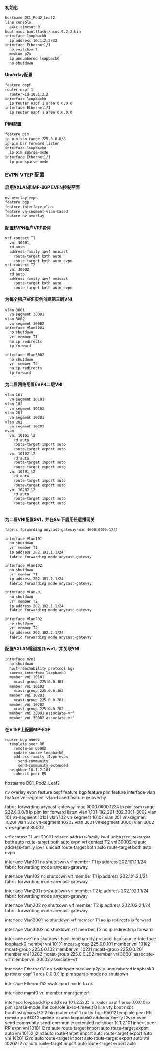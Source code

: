 #### 初始化

```markdown
hostname DC1_Pod2_Leaf2
line console
  exec-timeout 0
boot nxos bootflash:/nxos.9.2.2.bin 
interface loopback0
  ip address 10.1.2.2/32
interface Ethernet1/1
  no switchport
  medium p2p
  ip unnumbered loopback0
  no shutdown

```

#### Underlay配置
```markdown
feature ospf
router ospf 1
  router-id 10.1.2.2
interface loopback0
  ip router ospf 1 area 0.0.0.0
interface Ethernet1/1
  ip router ospf 1 area 0.0.0.0

```
#### PIM配置
```markdown
feature pim
ip pim ssm range 225.0.0.0/8
ip pim bsr forward listen
interface loopback0
  ip pim sparse-mode
interface Ethernet1/1
  ip pim sparse-mode

```

### EVPN VTEP 配置
#### 启用VXLAN和MP-BGP EVPN控制平面
```markdown
nv overlay evpn
feature bgp
feature interface-vlan
feature vn-segment-vlan-based
feature nv overlay

```


#### 配置EVPN租户VRF实例
```markdown
vrf context T1
  vni 30001
  rd auto
  address-family ipv4 unicast
    route-target both auto
    route-target both auto evpn
vrf context T2
  vni 30002
  rd auto
  address-family ipv4 unicast
    route-target both auto
    route-target both auto evpn

```

#### 为每个租户VRF实例创建第三层VNI
```markdown
vlan 3001
  vn-segment 30001
vlan 3002
  vn-segment 30002
interface Vlan3001
  no shutdown
  vrf member T1
  no ip redirects
  ip forward

interface Vlan3002
  no shutdown
  vrf member T2
  no ip redirects
  ip forward

```


#### 为二层网络配置EVPN二层VNI
```markdown
vlan 101
  vn-segment 10101
vlan 102
  vn-segment 10102
vlan 201
  vn-segment 10201
vlan 202
  vn-segment 10202
evpn
  vni 10101 l2
    rd auto
    route-target import auto
    route-target export auto
  vni 10102 l2
    rd auto
    route-target import auto
    route-target export auto
  vni 10201 l2
    rd auto
    route-target import auto
    route-target export auto
  vni 10202 l2
    rd auto
    route-target import auto
    route-target export auto
      

```


#### 为二层VNI配置SVI，并在SVI下启用任意播网关
```markdown
fabric forwarding anycast-gateway-mac 0000.0000.1234

interface Vlan101
  no shutdown
  vrf member T1
  ip address 202.101.1.1/24
  fabric forwarding mode anycast-gateway

interface Vlan102
  no shutdown
  vrf member T1
  ip address 202.101.2.1/24
  fabric forwarding mode anycast-gateway

interface Vlan201
  no shutdown
  vrf member T2
  ip address 202.102.1.1/24
  fabric forwarding mode anycast-gateway

interface Vlan202
  no shutdown
  vrf member T2
  ip address 202.102.2.1/24
  fabric forwarding mode anycast-gateway
```

#### 配置VXLAN隧道接口nve1，并关联VNI
```markdown
interface nve1
  no shutdown
  host-reachability protocol bgp
  source-interface loopback0
  member vni 10101
    mcast-group 225.0.0.101
  member vni 10102
    mcast-group 225.0.0.102
  member vni 10201
    mcast-group 225.0.0.201
  member vni 10202
    mcast-group 225.0.0.202
  member vni 30001 associate-vrf
  member vni 30002 associate-vrf

```


#### 在VTEP上配置MP-BGP
```text
router bgp 65002
  template peer RR
    remote-as 65002
    update-source loopback0
    address-family l2vpn evpn
      send-community
      send-community extended
  neighbor 10.1.2.101
    inherit peer RR

```



hostname DC1_Pod2_Leaf2


nv overlay evpn
feature ospf
feature bgp
feature pim
feature interface-vlan
feature vn-segment-vlan-based
feature nv overlay


fabric forwarding anycast-gateway-mac 0000.0000.1234
ip pim ssm range 232.0.0.0/8
ip pim bsr forward listen
vlan 1,101-102,201-202,3001-3002
vlan 101
  vn-segment 10101
vlan 102
  vn-segment 10102
vlan 201
  vn-segment 10201
vlan 202
  vn-segment 10202
vlan 3001
  vn-segment 30001
vlan 3002
  vn-segment 30002

vrf context T1
  vni 30001
  rd auto
  address-family ipv4 unicast
    route-target both auto
    route-target both auto evpn
vrf context T2
  vni 30002
  rd auto
  address-family ipv4 unicast
    route-target both auto
    route-target both auto evpn

interface Vlan101
  no shutdown
  vrf member T1
  ip address 202.101.1.1/24
  fabric forwarding mode anycast-gateway

interface Vlan102
  no shutdown
  vrf member T1
  ip address 202.101.2.1/24
  fabric forwarding mode anycast-gateway

interface Vlan201
  no shutdown
  vrf member T2
  ip address 202.102.1.1/24
  fabric forwarding mode anycast-gateway

interface Vlan202
  no shutdown
  vrf member T2
  ip address 202.102.2.1/24
  fabric forwarding mode anycast-gateway

interface Vlan3001
  no shutdown
  vrf member T1
  no ip redirects
  ip forward

interface Vlan3002
  no shutdown
  vrf member T2
  no ip redirects
  ip forward

interface nve1
  no shutdown
  host-reachability protocol bgp
  source-interface loopback0
  member vni 10101
    mcast-group 225.0.0.101
  member vni 10102
    mcast-group 225.0.0.102
  member vni 10201
    mcast-group 225.0.0.201
  member vni 10202
    mcast-group 225.0.0.202
  member vni 30001 associate-vrf
  member vni 30002 associate-vrf

interface Ethernet1/1
  no switchport
  medium p2p
  ip unnumbered loopback0
  ip router ospf 1 area 0.0.0.0
  ip pim sparse-mode
  no shutdown

interface Ethernet1/2
  switchport mode trunk

interface mgmt0
  vrf member management

interface loopback0
  ip address 10.1.2.2/32
  ip router ospf 1 area 0.0.0.0
  ip pim sparse-mode
line console
  exec-timeout 0
line vty
boot nxos bootflash:/nxos.9.2.2.bin 
router ospf 1
router bgp 65012
  template peer RR
    remote-as 65012
    update-source loopback0
    address-family l2vpn evpn
      send-community
      send-community extended
  neighbor 10.1.2.101
    inherit peer RR
evpn
  vni 10101 l2
    rd auto
    route-target import auto
    route-target export auto
  vni 10102 l2
    rd auto
    route-target import auto
    route-target export auto
  vni 10201 l2
    rd auto
    route-target import auto
    route-target export auto
  vni 10202 l2
    rd auto
    route-target import auto
    route-target export auto
   